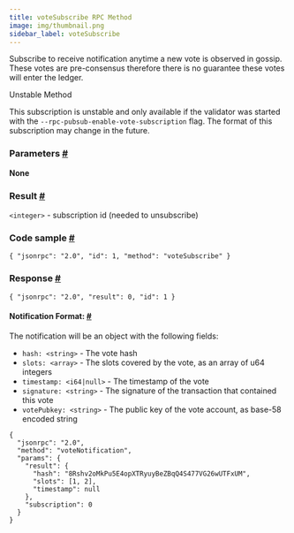 ```yaml
--- 
title: voteSubscribe RPC Method
image: img/thumbnail.png 
sidebar_label: voteSubscribe
---    
```

Subscribe to receive notification anytime a new vote is observed in gossip. These votes are pre-consensus therefore there is no guarantee these votes will enter the ledger.

Unstable Method

This subscription is unstable and only available if the validator was started with the `--rpc-pubsub-enable-vote-subscription` flag. The format of this subscription may change in the future.

### Parameters [#](#parameters)

**None**

### Result [#](#result)

`<integer>` - subscription id (needed to unsubscribe)

### Code sample [#](#code-sample)

```
{ "jsonrpc": "2.0", "id": 1, "method": "voteSubscribe" }
```


### Response [#](#response)

```
{ "jsonrpc": "2.0", "result": 0, "id": 1 }
```


#### Notification Format: [#](#notification-format)

The notification will be an object with the following fields:

*   `hash: <string>` - The vote hash
*   `slots: <array>` - The slots covered by the vote, as an array of u64 integers
*   `timestamp: <i64|null>` - The timestamp of the vote
*   `signature: <string>` - The signature of the transaction that contained this vote
*   `votePubkey: <string>` - The public key of the vote account, as base-58 encoded string

```
{
  "jsonrpc": "2.0",
  "method": "voteNotification",
  "params": {
    "result": {
      "hash": "8Rshv2oMkPu5E4opXTRyuyBeZBqQ4S477VG26wUTFxUM",
      "slots": [1, 2],
      "timestamp": null
    },
    "subscription": 0
  }
}
```
